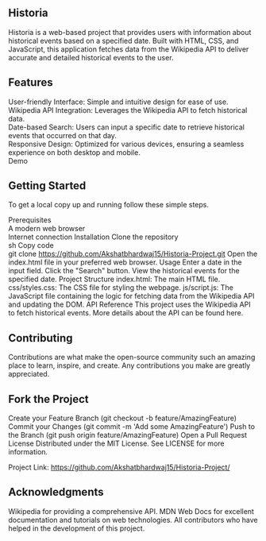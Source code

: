 ## Historia          
                        
Historia is a web-based project that provides users with information about historical events based on a specified date. Built with HTML, CSS, and JavaScript, this application fetches data from the Wikipedia API to deliver accurate and detailed historical events to the user.      
                                                          
## Features                                                                                                       
User-friendly Interface: Simple and intuitive design for ease of use.                                                                                               
Wikipedia API Integration: Leverages the Wikipedia API to fetch historical data.                          
Date-based Search: Users can input a specific date to retrieve historical events that occurred on that day.                                              
Responsive Design: Optimized for various devices, ensuring a seamless experience on both desktop and mobile.                                                         
Demo                                                                                                         
                                      
## Getting Started                                                                                                                           
To get a local copy up and running follow these simple steps.                                                         
            
Prerequisites                                                                             
A modern web browser           
Internet connection
Installation
Clone the repository                                                 
sh
Copy code                         
git clone https://github.com/Akshatbhardwaj15/Historia-Project.git
Open the index.html file in your preferred web browser.
Usage
Enter a date in the input field.
Click the "Search" button.
View the historical events for the specified date.
Project Structure
index.html: The main HTML file.
css/styles.css: The CSS file for styling the webpage.
js/script.js: The JavaScript file containing the logic for fetching data from the Wikipedia API and updating the DOM.
API Reference
This project uses the Wikipedia API to fetch historical events. More details about the API can be found here.

## Contributing
Contributions are what make the open-source community such an amazing place to learn, inspire, and create. Any contributions you make are greatly appreciated.

## Fork the Project
Create your Feature Branch (git checkout -b feature/AmazingFeature)
Commit your Changes (git commit -m 'Add some AmazingFeature')
Push to the Branch (git push origin feature/AmazingFeature)
Open a Pull Request
License
Distributed under the MIT License. See LICENSE for more information.

Project Link: https://github.com/Akshatbhardwaj15/Historia-Project/

## Acknowledgments
Wikipedia for providing a comprehensive API.
MDN Web Docs for excellent documentation and tutorials on web technologies.
All contributors who have helped in the development of this project.
